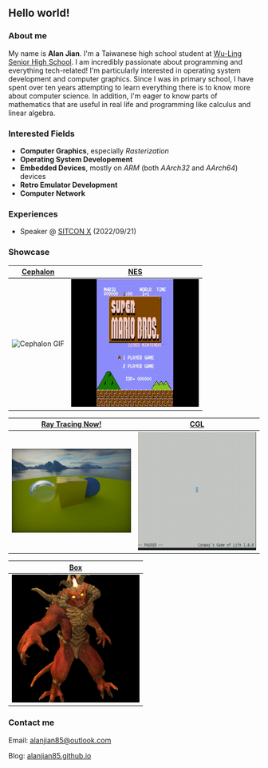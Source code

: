 ## Hello world!

### **About me**
My name is **Alan Jian**. I'm a Taiwanese high school student at [Wu-Ling Senior High School](https://en.wikipedia.org/wiki/Wu-Ling_Senior_High_School). I am incredibly passionate about programming and everything tech-related! I'm particularly interested in operating system development and computer graphics. Since I was in primary school, I have spent over ten years attempting to learn everything there is to know more about computer science. In addition, I'm eager to know parts of mathematics that are useful in real life and programming like calculus and linear algebra.

### **Interested Fields**
* **Computer Graphics**, especially *Rasterization*
* **Operating System Developement**
* **Embedded Devices**, mostly on *ARM* (both *AArch32* and *AArch64*) devices
* **Retro Emulator Development**
* **Computer Network**

### **Experiences**
* Speaker @ [SITCON X](https://sitcon.org/2022/) (2022/09/21)

### **Showcase**
|   [Cephalon](https://github.com/alanjian85/cephalon)    | [NES](https://github.com/alanjian85/nes) |
|---------------------------------------------------------|------------------------------------------|
|              ![Cephalon GIF](cephalon.gif)              |            ![NES GIF](nes.gif)           |

| [Ray Tracing Now!](https://github.com/alanjian85/rtnow) | [CGL](https://github.com/alanjian85/cgl) |
|---------------------------------------------------------|------------------------------------------|
|             ![Ray Tracing Now! GIF](rtnow.png)          |            ![CGL GIF](cgl.gif)           |

|         [Box](https//github.com/alanjian85/box)         |
|---------------------------------------------------------|
|                     ![Box](box.png)                     |

### **Contact me**
Email: [alanjian85@outlook.com](mailto:alanjian85@outlook.com)

Blog: [alanjian85.github.io](https://alanjian85.github.io/)
